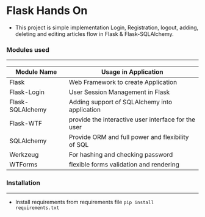 # Flask Hands On

* This project is simple implementation Login, Registration, logout, adding, deleting and editing articles flow in Flask & Flask-SQLAlchemy.



### Modules used
---
| Module Name    | Usage in Application |
|----------------|----------------------|
|Flask           |Web Framework to create Application|
|Flask-Login     | User Session Management in Flask|
|Flask-SQLAlchemy|Adding support of SQLAlchemy into application|
|Flask-WTF       | provide the interactive user interface for the user |
|SQLAlchemy      |Provide ORM and  full power and flexibility of SQL |
|Werkzeug        | For hashing and checking password|
|WTForms         |flexible forms validation and rendering|

### Installation
---
- Install requirements from requirements file
```pip install requirements.txt```
